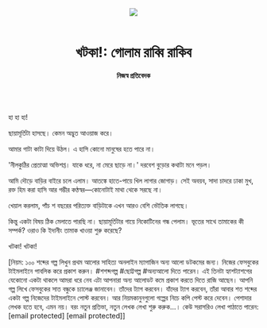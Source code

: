 <div align=center>
<img src=https://images.prothomalo.com/prothomalo-bangla/2021-01/1d75151c-eff9-4e9f-ac28-aebc4618d00f/palo_bangla_og.png />
<br><br>
<h1>খটকা!: গোলাম রাব্বি রাকিব</h1> 
<h4>নিজস্ব প্রতিবেদক</h4>
<br><br>
</div>

হা হা হা!

ছায়ামূর্তিটা হাসছে। কেমন অদ্ভুত আওয়াজ করে।

আমার গাটা কাটা দিয়ে উঠল। এ হাসি কোনো মানুষের হতে পারে না।

'নীলকুঠির প্রেতাত্মা অভিশপ্ত। যাকে ধরে, না মেরে ছাড়ে না।' দরবেশ বুড়োর কথাটা মনে পড়ল।

আমি দৌড়ে বাড়ির বাইরে চলে এলাম। আতঙ্কে হাতে-পায়ে খিল লাগার জোগাড়। সেই অবয়ব, সাদা চাদরে ঢাকা মুখ, রক্ত হিম করা হাসি আর গম্ভীর কণ্ঠস্বর—কোনোটাই মাথা থেকে সরছে না।

খেয়াল করলাম, পাঁচ শ বছরের পরিত্যক্ত বাড়িটাকে এখন আরও বেশি ভৌতিক লাগছে।

কিন্তু একটা বিষয় ঠিক মেলাতে পারছি না। ছায়ামূর্তিটার গায়ে নিকোটিনের গন্ধ পেলাম। ভূতের সাথে তামাকের কী সম্পর্ক? ওরাও কি ইদানীং তামাক খাওয়া শুরু করেছে?

খটকা! খটকা!

[নিয়ম: ১০০ শব্দের গল্প লিখুন প্রথম আলোর সাহিত্য অনলাইন ম্যাগাজিন অন্য আলো ডটকমের জন্য। নিজের ফেসবুকের টাইমলাইনে পাবলিক করে প্রকাশ করুন। #শশব্দগল্প #ছোট্টগল্প #অন্যআলো দিতে পারেন। এই তিনটা হ্যাশট্যাশগের যেকোনো একটা থাকলে আমরা ধরে নেব এটা আপনারা অন্য আলোডট কমে প্রকাশ করতে দিতে রাজি আছেন। আপনি গল্প লিখে ফেসবুকের সাত বন্ধুকে চ্যালেঞ্জ জানাবেন। তাঁদের ট্যাগ করবেন। যাঁদের ট্যাগ করবেন, তাঁরা আবার শত শব্দের একটা গল্প নিজেদের টাইমলাইনে পোস্ট করবেন। আর নিয়মকানুনগুলো গল্পের নিচে কপি পেস্ট করে দেবেন। পেশাদার লেখক হতে হবে, এমন নয়। বরং নতুন প্রতিভা, নতুন লেখক লেখা শুরু করুক...। কেউ সরাসরিও লেখা পাঠাতে পারেন: [email protected] [email protected]]

